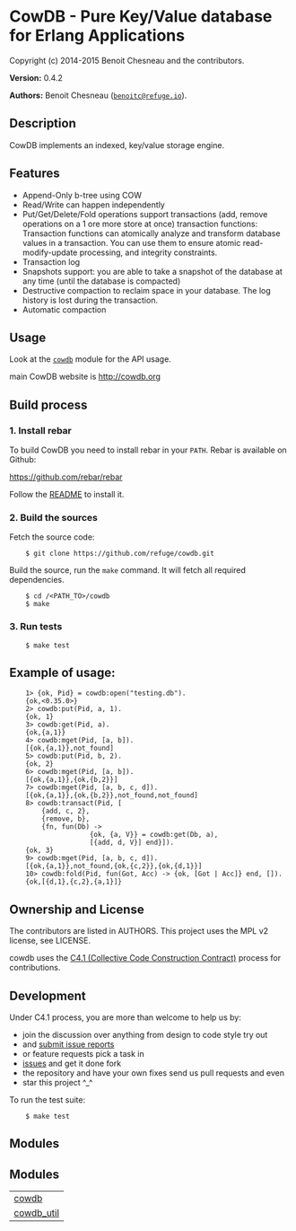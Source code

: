 

# CowDB - Pure Key/Value database for Erlang Applications #

Copyright (c) 2014-2015 Benoit Chesneau and the contributors.

__Version:__ 0.4.2

__Authors:__ Benoit Chesneau ([`benoitc@refuge.io`](mailto:benoitc@refuge.io)).

## Description

CowDB implements an indexed, key/value storage engine.

## Features

- Append-Only b-tree using COW
- Read/Write can happen independently
- Put/Get/Delete/Fold operations support transactions (add, remove
operations on a 1 ore more store at once) transaction functions:
Transaction functions can atomically analyze and transform database
values in a transaction. You can use them to ensure atomic
read-modify-update processing, and integrity constraints.
- Transaction log
- Snapshots support: you are able to take a snapshot of the database
at any time (until the database is compacted)
- Destructive compaction to reclaim space in your database. The log
history is lost during the transaction.
- Automatic compaction

## Usage

Look at the [`cowdb`](cowdb.md) module for the API usage.

main CowDB website is http://cowdb.org

## Build process

### 1. Install rebar

To build CowDB you need to install rebar in your `PATH`. Rebar is
available on Github:

https://github.com/rebar/rebar

Follow the
[README](https://github.com/rebar/rebar/blob/master/README.md) to
install it.

### 2. Build the sources

Fetch the source code:

```
    $ git clone https://github.com/refuge/cowdb.git
```

Build the source, run the `make` command. It will fetch all required
dependencies.

```
    $ cd /<PATH_TO>/cowdb
    $ make
```

### 3. Run tests

```
    $ make test
```

## Example of usage:

```
    1> {ok, Pid} = cowdb:open("testing.db").
    {ok,<0.35.0>}
    2> cowdb:put(Pid, a, 1).
    {ok, 1}
    3> cowdb:get(Pid, a).
    {ok,{a,1}}
    4> cowdb:mget(Pid, [a, b]).
    [{ok,{a,1}},not_found]
    5> cowdb:put(Pid, b, 2).
    {ok, 2}
    6> cowdb:mget(Pid, [a, b]).
    [{ok,{a,1}},{ok,{b,2}}]
    7> cowdb:mget(Pid, [a, b, c, d]).
    [{ok,{a,1}},{ok,{b,2}},not_found,not_found]
    8> cowdb:transact(Pid, [
        {add, c, 2},
        {remove, b},
        {fn, fun(Db) ->
                    {ok, {a, V}} = cowdb:get(Db, a),
                    [{add, d, V}] end}]).
    {ok, 3}
    9> cowdb:mget(Pid, [a, b, c, d]).
    [{ok,{a,1}},not_found,{ok,{c,2}},{ok,{d,1}}]
    10> cowdb:fold(Pid, fun(Got, Acc) -> {ok, [Got | Acc]} end, []).
    {ok,[{d,1},{c,2},{a,1}]}
```

## Ownership and License

The contributors are listed in AUTHORS. This project uses the MPL v2
license, see LICENSE.

cowdb uses the [C4.1 (Collective Code Construction
Contract)](http://rfc.zeromq.org/spec:22) process for contributions.

## Development

Under C4.1 process, you are more than welcome to help us by:

* join the discussion over anything from design to code style try out
* and [submit issue reports](https://github.com/refuge/cowdb/issues/new)
* or feature requests pick a task in
* [issues](https://github.com/refuge/cowdb/issues) and get it done fork
* the repository and have your own fixes send us pull requests and even
* star this project ^_^

To  run the test suite:

```
    $ make test
```

##  Modules


## Modules ##


<table width="100%" border="0" summary="list of modules">
<tr><td><a href="cowdb.md" class="module">cowdb</a></td></tr>
<tr><td><a href="cowdb_util.md" class="module">cowdb_util</a></td></tr></table>

